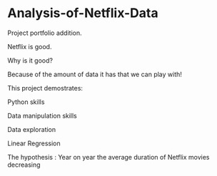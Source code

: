# Analysis-of-Netflix-Data
Project portfolio addition.



Netflix is good.

Why is it good?

Because of the amount of data it has that we can play with!

This project demostrates:

Python skills

Data manipulation skills

Data exploration

Linear Regression

The hypothesis : Year on year the average duration of Netflix movies decreasing
